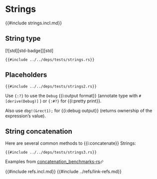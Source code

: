 # Strings

{{#include strings.incl.md}}

## String type

[![std][std-badge]][std]

```rust,editable
{{#include ../../deps/tests/strings.rs}}
```

## Placeholders

```rust,editable
{{#include ../../deps/tests/strings2.rs}}
```

Use `{:?}` to use the `Debug` {{i:output format}} (annotate type with `#[derive(Debug)]` ) or `{:#?}` for {{i:pretty print}}.

Also use `dbg!(&rect1);` for {{i:debug output}} (returns ownership of the expression’s value).

## String concatenation

Here are several common methods to {{i:concatenate}} Strings:

```rust,editable
{{#include ../../deps/tests/strings3.rs}}
```

Examples from [concatenation_benchmarks-rs]( https://github.com/hoodie/concatenation_benchmarks-rs )⮳

{{#include refs.incl.md}}
{{#include ../refs/link-refs.md}}
